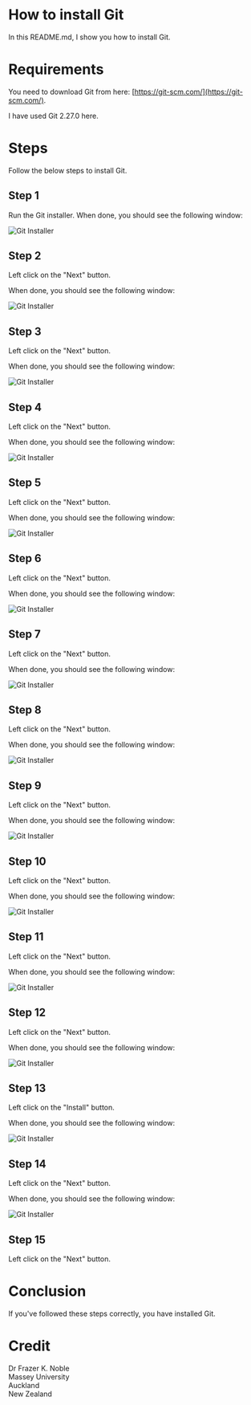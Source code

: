 # How to install Git

In this README.md, I show you how to install Git.

# Requirements

You need to download Git from here: [https://git-scm.com/](https://git-scm.com/).

I have used Git 2.27.0 here.

# Steps

Follow the below steps to install Git.

## Step 1

Run the Git installer. When done, you should see the following window:

![Git Installer](images/1.png)

## Step 2

Left click on the "Next" button.

When done, you should see the following window:

![Git Installer](images/2.png)

## Step 3

Left click on the "Next" button.

When done, you should see the following window:

![Git Installer](images/3.png)

## Step 4

Left click on the "Next" button.

When done, you should see the following window:

![Git Installer](images/4.png)

## Step 5

Left click on the "Next" button.

When done, you should see the following window:

![Git Installer](images/5.png)

## Step 6

Left click on the "Next" button.

When done, you should see the following window:

![Git Installer](images/6.png)

## Step 7

Left click on the "Next" button.

When done, you should see the following window:

![Git Installer](images/7.png)

## Step 8

Left click on the "Next" button.

When done, you should see the following window:

![Git Installer](images/8.png)

## Step 9

Left click on the "Next" button.

When done, you should see the following window:

![Git Installer](images/9.png)

## Step 10

Left click on the "Next" button.

When done, you should see the following window:

![Git Installer](images/10.png)

## Step 11

Left click on the "Next" button.

When done, you should see the following window:

![Git Installer](images/11.png)

## Step 12

Left click on the "Next" button.

When done, you should see the following window:

![Git Installer](images/12.png)

## Step 13

Left click on the "Install" button.

When done, you should see the following window:

![Git Installer](images/13.png)

## Step 14

Left click on the "Next" button.

When done, you should see the following window:

![Git Installer](images/14.png)

## Step 15

Left click on the "Next" button.

# Conclusion

If you've followed these steps correctly, you have installed Git.

# Credit

Dr Frazer K. Noble  
Massey University  
Auckland  
New Zealand  